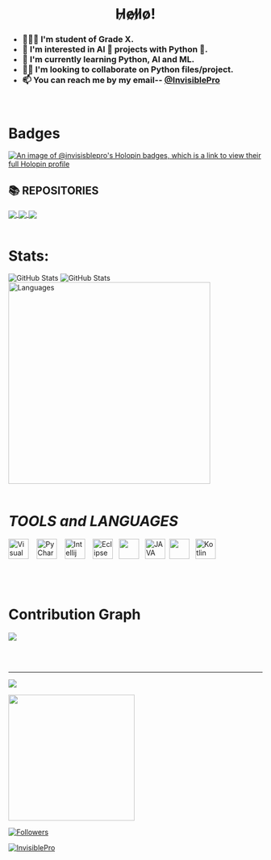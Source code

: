 <h1 align="center" font-size="500">H̷e̷l̷l̷o̷!</h1>

<h3>
  
- 👨🏻‍🎓 I'm student of Grade X. 
- 👀 I'm interested in AI 🤖 projects with Python 🐍.
- 🌱 I'm currently learning Python, AI and ML.
- 🤝🏻 I'm  looking to collaborate on Python files/project.
- 📫 You can reach me by my email-- [@InvisiblePro](mailto:dhyeyrathodsir@gmail.com)
   
</h3>
<br/>

# Badges
                                                                                                                                       
[![An image of @invisisblepro's Holopin badges, which is a link to view their full Holopin profile](https://holopin.me/invisisblepro)](https://holopin.io/@invisisblepro)


## 📚 REPOSITORIES 

<a href="https://github.com/InvisiblePro/Hacktoberfest-2022" >
  <img align="center" src="https://github-readme-stats.vercel.app/api/pin/?username=InvisiblePro&repo=Hacktoberfest-2022&theme=dark"/>
</a>

<a href="https://github.com/InvisiblePro/Stock-Market-Share-Price-Predictor/" >
  <img align="center" src="https://github-readme-stats.vercel.app/api/pin/?username=InvisiblePro&repo=Stock-Market-Share-Price-Predictor&theme=dark"/>
</a>

<a href="https://github.com/InvisiblePro/AI_Security/" >
  <img align="center" src="https://github-readme-stats.vercel.app/api/pin/?username=InvisiblePro&repo=AI_Face_Recognition&theme=dark"/>
</a>
<br/>
<br/>


# Stats:

<img alt="GitHub Stats" src="https://github-readme-streak-stats.herokuapp.com/?user=InvisiblePro&theme=black-ice&stroke=f00"/>
<img alt="GitHub Stats" src="https://github-readme-stats.vercel.app/api?username=InvisiblePro&show_icons=true&theme=radical&title_color=00ffff&text_color=fff"/>
<img alt="Languages" src="https://github-readme-stats.vercel.app/api/top-langs/?username=InvisiblePro&layout=compact&hide_border=false&theme=radical&show_icons=true&bg_color=151415&text_color=fff&title_color=0ff" width=400"/> 
  
<br/>
<br/>



# ***TOOLS*** *and* ***LANGUAGES*** 
[<img alt="Visual Studio Code" src="https://cdn.icon-icons.com/icons2/2107/PNG/512/file_type_vscode_icon_130084.png" width="40px" />](https://code.visualstudio.com/) &nbsp;&nbsp;
[<img src="https://upload.wikimedia.org/wikipedia/commons/thumb/1/1d/PyCharm_Icon.svg/1024px-PyCharm_Icon.svg.png" alt="PyCharm" width="40px">](https://www.jetbrains.com/pycharm/) &nbsp;&nbsp; [<img src="https://upload.wikimedia.org/wikipedia/commons/thumb/9/9c/IntelliJ_IDEA_Icon.svg/1200px-IntelliJ_IDEA_Icon.svg.png" width="40px" alt="Intellij">](https://www.jetbrains.com/idea) &nbsp;&nbsp; [<img src="https://user-images.githubusercontent.com/11943860/46922529-b28cdc80-cfe0-11e8-9aec-0091161d3599.png" alt="Eclipse" width="40px">](https://www.eclipse.org/) &nbsp;&nbsp;[<img src="https://cdn.iconscout.com/icon/free/png-256/python-3521655-2945099.png" width="40px" />](https://www.python.org/) &nbsp;&nbsp;[<img src="https://cdn-icons-png.flaticon.com/512/226/226777.png" alt="JAVA" width="40px">](https://www.java.com/en/)&nbsp;&nbsp;[<img src="https://upload.wikimedia.org/wikipedia/commons/thumb/3/38/Jupyter_logo.svg/1200px-Jupyter_logo.svg.png" width="40px"/>](https://jupyter.org/) &nbsp;&nbsp;[<img src="https://upload.wikimedia.org/wikipedia/commons/thumb/7/74/Kotlin_Icon.png/1200px-Kotlin_Icon.png" alt="Kotlin" width="40px">](https://kotlinlang.org/)
<br/>
<br/>
<br/><br/>

# Contribution Graph

[<img src="https://activity-graph.herokuapp.com/graph?username=InvisiblePro&bg_color=0d1117&color=5bcdec&line=5bcdec&hide_border=true"/>](https://ww.github.com)

<br/><br/>

<hr>

![](https://komarev.com/ghpvc/?username=InvisiblePro&label=PROFILE+VIEWS&style=for-the-badge)

[<img src="https://img.shields.io/badge/Contact--me-@InvisiblePro-blue?style=for-the-badge&logo=gmail&link=mailto:dhyeyrathodsir@gmail." width=250>](mailto:dhyeyrathodsir@gmail.com)

[<img src="https://img.shields.io/github/followers/InvisiblePro?label=Followers&style=for-the-badge" alt="Followers"/>](https://github.com/InvisiblePro?tab=followers)

[<img src="https://img.shields.io/badge/GitHub-InvisiblePro-blue?logo=github&style=for-the-badge" alt="InvisiblePro">](https://github.com/InvisiblePro)
